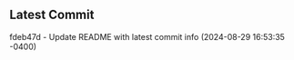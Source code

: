 
## Latest Commit
fdeb47d - Update README with latest commit info (2024-08-29 16:53:35 -0400) <Yunxi-Zhou>
